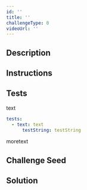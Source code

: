 ```yaml
---
id: ''
title: ''
challengeType: 0
videoUrl: ''
---
```


## Description

<section id='description'>
</section>

## Instructions

<section id='instructions'>
</section>

## Tests

<section id='tests'>

text

```yml
tests:
  - text: text
      testString: testString

```

moretext

</section>

## Challenge Seed

<section id='challengeSeed'>

<div id='html-seed'>
</div>

</section>

## Solution

<section id='solution'>
</section>
